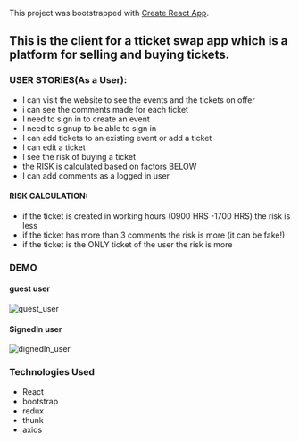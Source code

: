 This project was bootstrapped with [Create React App](https://github.com/facebook/create-react-app).

## This is the client for a tticket swap app which is a platform for selling and buying tickets. 

### USER STORIES(As a User):
- I can visit the website to see the events and the tickets on offer
- i can see the comments made for each ticket
- I need to sign in to create an event
- I need to signup to be able to sign in
- I can add tickets to an existing event or add a ticket
- I can edit a ticket 
- I see the risk of buying a ticket
- the RISK is calculated based on factors BELOW
- I can add comments as a logged in user

#### RISK CALCULATION:
- if the ticket is created in working hours (0900 HRS -1700 HRS) the risk is less
- if the ticket has more than 3 comments the risk is more (it can be fake!)
- if the ticket is the ONLY ticket of the user the risk is more

### DEMO
#### guest user
![guest_user](/guestuser_ticketswap.gif)

#### SignedIn user
![dignedIn_user](/signedin_user_ticketswap.gif)


### Technologies Used
- React
- bootstrap
- redux
- thunk
- axios
